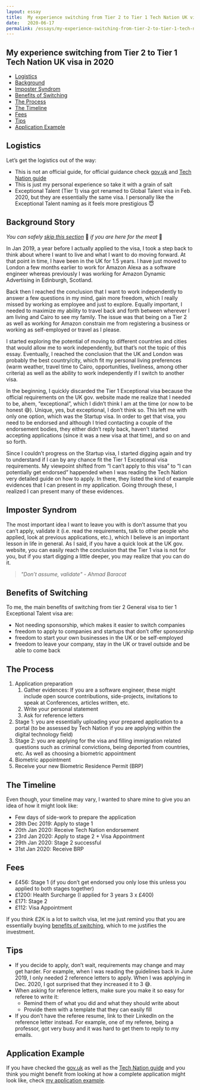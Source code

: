 ```yaml
---
layout: essay
title:  My experience switching from Tier 2 to Tier 1 Tech Nation UK visa in 2020
date:   2020-06-17
permalink: /essays/my-experience-switching-from-tier-2-to-tier-1-tech-nation-exceptional-talent-uk-visa-in-2020
---
```


## My experience switching from Tier 2 to Tier 1 Tech Nation UK visa in 2020
- [Logistics](#logistics)
- [Background](#background-story)
- [Imposter Syndrom](#imposter-syndrom)
- [Benefits of Switching](#benefits-of-switching)
- [The Process](#the-process)
- [The Timeline](#the-timeline)
- [Fees](#fees)
- [Tips](#tips)
- [Application Example](#application-example)

## Logistics
Let’s get the logistics out of the way:
* This is not an official guide, for official guidance check [gov.uk](https://www.gov.uk/global-talent) and [Tech Nation guide](https://technation.io/visa-tech-nation-visa-guide/)
* This is just my personal experience so take it with a grain of salt
* Exceptional Talent (Tier 1) visa got renamed to Global Talent visa in Feb. 2020, but they are essentially the same visa. I personally like the Exceptional Talent naming as it feels more prestigious 😇

## Background Story
_You can safely [skip this section](#imposter-syndrom)_ 🥱 _if you are here for the meat_ 🍖

In Jan 2019, a year before I actually applied to the visa, I took a step back to think about where I want to live and what I want to do moving forward. At that point in time, I have been in the UK for 1.5 years. I have just moved to London a few months earlier to work for Amazon Alexa as a software engineer whereas previously I was working for Amazon Dynamic Advertising in Edinburgh, Scotland.

Back then I reached the conclusion that I want to work independently to answer a few questions in my mind, gain more freedom, which I really missed by working as employee and just to explore. Equally important, I needed to maximize my ability to travel back and forth between wherever I am living and Cairo to see my family. The issue was that being on a Tier 2 as well as working for Amazon constrain me from registering a business or working as self-employed or travel as I please.

I started exploring the potential of moving to different countries and cities that would allow me to work independently, but that’s not the topic of this essay. Eventually, I reached the conclusion that the UK and London was probably the best country/city, which fit my personal living preferences (warm weather, travel time to Cairo, opportunities, liveliness, among other criteria) as well as the ability to work independently if I switch to another visa.

In the beginning, I quickly discarded the Tier 1 Exceptional visa because the official requirements on the UK gov. website made me realize that I needed to be, ahem, “exceptional”, which I didn’t think I am at the time (or now to be honest 😅). Unique, yes, but exceptional, I don’t think so. This left me with only one option, which was the Startup visa. In order to get that visa, you need to be endorsed and although I tried contacting a couple of the endorsement bodies, they either didn’t reply back, haven’t started accepting applications (since it was a new visa at that time), and so on and so forth.

Since I couldn’t progress on the Startup visa, I started digging again and try to understand if I can by any chance fit the Tier 1 Exceptional visa requirements. My viewpoint shifted from “I can’t apply to this visa” to “I can potentially get endorsed” happended when I was reading the Tech Nation very detailed guide on how to apply. In there, they listed the kind of example evidences that I can present in my application. Going through these, I realized I can present many of these evidences.

## Imposter Syndrom

The most important idea I want to leave you with is don’t assume that you can’t apply, validate it (i.e. read the requirements, talk to other people who applied, look at previous applications, etc.), which I believe is an important lesson in life in general. As I said, if you have a quick look at the UK gov. website, you can easily reach the conclusion that the Tier 1 visa is not for you, but if you start digging a little deeper, you may realize that you can do it.

> _"Don’t assume, validate" - Ahmad Baracat_

## Benefits of Switching

To me, the main benefits of switching from tier 2 General visa to tier 1 Exceptional Talent visa are:
* Not needing sponsorship, which makes it easier to switch companies
* freedom to apply to companies and startups that don’t offer sponsorship
* freedom to start your own businesses in the UK or be self-employed
* freedom to leave your company, stay in the UK or travel outside and be able to come back

## The Process
1. Application preparation
    1. Gather evidences: If you are a software engineer, these might include open source contributions, side-projects, invitations to speak at Conferences, articles written, etc.
    2. Write your personal statement
    3. Ask for reference letters
2. Stage 1: you are essentially uploading your prepared application to a portal (to be assessed by Tech Nation if you are applying within the digital technology field)
3. Stage 2: you are applying for the visa and filling immigration related questions such as criminal convictions, being deported from countries, etc. As well as choosing a biometric appointment
4. Biometric appointment
5. Receive your new Biometric Residence Permit (BRP)

## The Timeline
Even though, your timeline may vary, I wanted to share mine to give you an idea of how it might look like:
* Few days of side-work to prepare the application
* 28th Dec 2019: Apply to stage 1
* 20th Jan 2020: Receive Tech Nation endorsement
* 23rd Jan 2020: Apply to stage 2 + Visa Appointment
* 29th Jan 2020: Stage 2 successful
* 31st Jan 2020: Receive BRP

## Fees
* £456: Stage 1 (if you don’t get endorsed you only lose this unless you applied to both stages together)
* £1200: Health Surcharge (I applied for 3 years 3 x £400)
* £171: Stage 2
* £112: Visa Appointment

If you think £2K is a lot to switch visa, let me just remind you that you are essentially buying [benefits of switching](#benefits-of-switching), which to me justifies the investment.

## Tips
* If you decide to apply, don’t wait, requirements may change and may get harder. For example, when I was reading the guidelines back in June 2019, I only needed 2 reference letters to apply. When I was applying in Dec. 2020, I got surprised that they increased it to 3 😅.
* When asking for reference letters, make sure you make it so easy for referee to write it:
    * Remind them of what you did and what they should write about
    * Provide them with a template that they can easily fill
* If you don’t have the referee resume, link to their LinkedIn on the reference letter instead. For example, one of my referee, being a professor, got very busy and it was hard to get them to reply to my emails. 

## Application Example
If you have checked the [gov.uk](https://www.gov.uk/global-talent) as well as the [Tech Nation guide](https://technation.io/visa-tech-nation-visa-guide/) and you think you might benefit from looking at how a complete application might look like, check [my application example](https://gumroad.com/l/tech-nation-application-example).